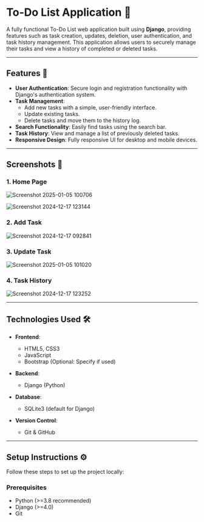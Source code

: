 
# To-Do List Application 📝

A fully functional To-Do List web application built using **Django**, providing features such as task creation, updates, deletion, user authentication, and task history management. This application allows users to securely manage their tasks and view a history of completed or deleted tasks.

---

## Features 🚀

- **User Authentication**: Secure login and registration functionality with Django's authentication system.
- **Task Management**:
  - Add new tasks with a simple, user-friendly interface.
  - Update existing tasks.
  - Delete tasks and move them to the history log.
- **Search Functionality**: Easily find tasks using the search bar.
- **Task History**: View and manage a list of previously deleted tasks.
- **Responsive Design**: Fully responsive UI for desktop and mobile devices.

---

## Screenshots 📸

### 1. Home Page
![Screenshot 2025-01-05 100706](https://github.com/user-attachments/assets/6b96b257-6b5a-4210-ad62-f98f0c12cd5a)

![Screenshot 2024-12-17 123144](https://github.com/user-attachments/assets/71aba89e-ac8e-4757-9ad6-9492fc121ca3)

### 2. Add Task
![Screenshot 2024-12-17 092841](https://github.com/user-attachments/assets/f8c5118a-8e47-4504-be85-fb942acb8ddc)

### 3. Update Task
![Screenshot 2025-01-05 101020](https://github.com/user-attachments/assets/cd174e1c-77ef-440f-902b-b437cbc0f040)

### 4. Task History
![Screenshot 2024-12-17 123252](https://github.com/user-attachments/assets/8197af9b-0678-4e55-b92f-8538a8200c9b)

---

## Technologies Used 🛠️

- **Frontend**:
  - HTML5, CSS3
  - JavaScript
  - Bootstrap (Optional: Specify if used)
  
- **Backend**:
  - Django (Python)

- **Database**:
  - SQLite3 (default for Django)

- **Version Control**:
  - Git & GitHub

---

## Setup Instructions ⚙️

Follow these steps to set up the project locally:

### Prerequisites
- Python (>=3.8 recommended)
- Django (>=4.0)
- Git
